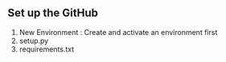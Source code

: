 ## Set up the GitHub
1. New Environment : Create and activate an environment first
2. setup.py
3. requirements.txt
